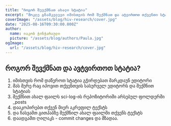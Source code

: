 ```yaml
---
title: "როგორ შევქმნათ ახალი სტატია"
excerpt: "მოკლე გზამკვლევი იმისთვის რომ შექმნათ და ატვირთოთ თქვენთი სტატია"
coverImage: "/assets/blog/hiv-research/cover.jpg"
date: "2025-08-16T09:30:00.000Z"
author:
  name: იაკობ ჭინჭარაული
  picture: "/assets/blog/authors/Paula.jpg"
ogImage:
  url: "/assets/blog/hiv-research/cover.jpg"
---
```


## როგორ შევქმნათ და ავტვირთოთ სტატია? 
1. იმისთვის რომ დაწეროთ სტატია გჭირდებათ მარკდაუნ ედიტორი
2. მას მერე რაც იპოვით თქვენთვის სასურველ ედიტორს და შექმნით სტატიას
3. შექმნით ახალ ფაილს sci-log-ის რეპოზიტორიში არსებულ ფოლდერში _posts
4. დააკოპირებთ თქვენ მიერ აკრეფილ ტექსტს
5. და ჩასვამთ გითჰაბზე შექმნილ ახალ ფაილში თქვენს ტექსტს
6. დაადგამთ ღილაკს - commit changes და მზადაა.
